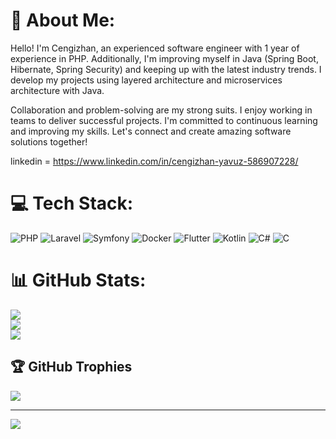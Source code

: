 # 💫 About Me:
Hello! I'm Cengizhan, an experienced software engineer with 1 year of experience in PHP. Additionally, I'm improving myself in Java (Spring Boot, Hibernate, Spring Security) and keeping up with the latest industry trends. I develop my projects using layered architecture and microservices architecture with Java.

Collaboration and problem-solving are my strong suits. I enjoy working in teams to deliver successful projects. I'm committed to continuous learning and improving my skills. Let's connect and create amazing software solutions together!

linkedin = https://www.linkedin.com/in/cengizhan-yavuz-586907228/


# 💻 Tech Stack:
![PHP](https://img.shields.io/badge/php-%23777BB4.svg?style=for-the-badge&logo=php&logoColor=white) ![Laravel](https://img.shields.io/badge/laravel-%23FF2D20.svg?style=for-the-badge&logo=laravel&logoColor=white) ![Symfony](https://img.shields.io/badge/symfony-%23000000.svg?style=for-the-badge&logo=symfony&logoColor=white) ![Docker](https://img.shields.io/badge/docker-%230db7ed.svg?style=for-the-badge&logo=docker&logoColor=white) ![Flutter](https://img.shields.io/badge/Flutter-%2302569B.svg?style=for-the-badge&logo=Flutter&logoColor=white) ![Kotlin](https://img.shields.io/badge/kotlin-%230095D5.svg?style=for-the-badge&logo=kotlin&logoColor=white) ![C#](https://img.shields.io/badge/c%23-%23239120.svg?style=for-the-badge&logo=c-sharp&logoColor=white) ![C](https://img.shields.io/badge/c-%2300599C.svg?style=for-the-badge&logo=c&logoColor=white)
# 📊 GitHub Stats:
![](https://github-readme-stats.vercel.app/api?username=Cengizhan1&theme=dark&hide_border=false&include_all_commits=true&count_private=true)<br/>
![](https://github-readme-streak-stats.herokuapp.com/?user=Cengizhan1&theme=dark&hide_border=false)<br/>
![](https://github-readme-stats.vercel.app/api/top-langs/?username=Cengizhan1&theme=dark&hide_border=false&include_all_commits=true&count_private=true&layout=compact)

## 🏆 GitHub Trophies
![](https://github-profile-trophy.vercel.app/?username=Cengizhan1&theme=radical&no-frame=false&no-bg=true&margin-w=4)

---
[![](https://visitcount.itsvg.in/api?id=Cengizhan1&icon=0&color=0)](https://visitcount.itsvg.in)

<!-- Proudly created with GPRM ( https://gprm.itsvg.in ) -->
